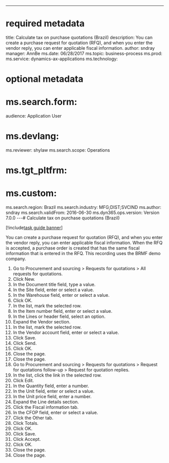 --- 
# required metadata 
 
title: Calculate tax on purchase quotations (Brazil)
description: You can create a purchase request for quotation (RFQ), and when you enter the vendor reply, you can enter applicable fiscal information. 
author: sndray
manager: AnnBe 
ms.date: 06/28/2017
ms.topic: business-process 
ms.prod:  
ms.service: dynamics-ax-applications 
ms.technology:  
 
# optional metadata 
 
# ms.search.form:   
audience: Application User 
# ms.devlang:  
ms.reviewer: shylaw
ms.search.scope: Operations 
# ms.tgt_pltfrm:  
# ms.custom:  
ms.search.region: Brazil
ms.search.industry: MFG;DIST;SVCIND
ms.author: sndray
ms.search.validFrom: 2016-06-30 
ms.dyn365.ops.version: Version 7.0.0 
---# Calculate tax on purchase quotations (Brazil)

[!include[task guide banner](../../includes/task-guide-banner.md)]

You can create a purchase request for quotation (RFQ), and when you enter the vendor reply, you can enter applicable fiscal information. When the RFQ is accepted, a purchase order is created that has the same fiscal information that is entered in the RFQ. This recording uses the BRMF demo company.

1. Go to Procurement and sourcing > Requests for quotations > All requests for quotations.
2. Click New.
3. In the Document title field, type a value.
4. In the Site field, enter or select a value.
5. In the Warehouse field, enter or select a value.
6. Click OK.
7. In the list, mark the selected row.
8. In the Item number field, enter or select a value.
9. In the Lines or header field, select an option.
10. Expand the Vendor section.
11. In the list, mark the selected row.
12. In the Vendor account field, enter or select a value.
13. Click Save.
14. Click Send.
15. Click OK.
16. Close the page.
17. Close the page.
18. Go to Procurement and sourcing > Requests for quotations > Request for quotations follow-up > Request for quotation replies.
19. In the list, click the link in the selected row.
20. Click Edit.
21. In the Quantity field, enter a number.
22. In the Unit field, enter or select a value.
23. In the Unit price field, enter a number.
24. Expand the Line details section.
25. Click the Fiscal information tab.
26. In the CFOP field, enter or select a value.
27. Click the Other tab.
28. Click Totals.
29. Click OK.
30. Click Save.
31. Click Accept.
32. Click OK.
33. Close the page.
34. Close the page.

